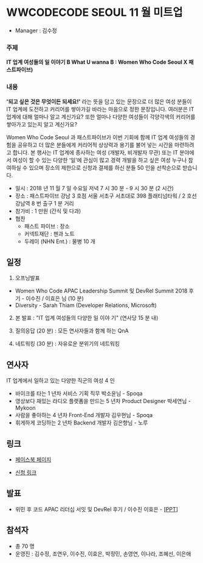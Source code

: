 # WWCODECODE SEOUL 11 월 미트업

- Manager : 김수정

### 주제

**IT 업계 여성들의 일 이야기 B What U wanna B : Women Who Code Seoul X 패스트파이브)**

### 내용

**'되고 싶은 것은 무엇이든 되세요!'** 라는 뜻을 담고 있는 문장으로 더 많은 여성 분들이 IT 업계에 도전하고 커리어를 쌓아가길 바라는 마음으로 정한 문장입니다. 여러분은 IT 업계에 대해 얼마나 알고 계신가요? 또한 얼마나 다양한 여성들이 각양각색의 커리어를 쌓아가고 있는지 알고 계신가요?

Women Who Code Seoul 과 패스트파이브가 이번 기회에 함께 IT 업계 여성들의 경험을 공유하고 더 많은 분들에게 커리어적 상상력과 용기를 불어 넣는 시간을 마련하려고 합니다. 본 행사는 IT 업계에 종사하는 여성 (개발자, 비개발자 무관) 또는 IT 분야에서 여성이 할 수 있는 다양한 ‘일’에 관심이 많고 경력 개발을 하고 싶은 여성 누구나 참여하실 수 있으며 장소의 제한으로 신청과 결제를 하신 분들 50 인을 선착순으로 받습니다.

- 일시 : 2018 년 11 월 7 일 수요일 저녁 7 시 30 분 - 9 시 30 분 (2 시간)
- 장소 : 패스트파이브 강남 3 호점
  서울 서초구 서초대로 398 플래티넘타워 / 2 호선 강남역 8 번 출구 1 분 거리
- 참가비 : 1 만원 (간식 및 다과)
- 협찬
  - 패스트 파이브 : 장소
  - 커넥트재단 : 펜과 노트
  - 두레이 (NHN Ent.) : 물병 10 개

## 일정

1. 오프닝발표

- Women Who Code APAC Leadership Summit 및 DevRel Summit 2018 후기 - 이수진 / 이효은 님 (10 분)
- Diversity - Sarah Thiam (Developer Relations, Microsoft)

2. 본 발표 : "IT 업계 여성들의 다양한 일 이야 기" (연사당 15 분 내)

3. 질의응답 (20 분) : 모든 연사자들과 함께 하는 QnA
4. 네트워킹 (30 분) : 자유로운 분위기의 네트워킹

## 연사자

IT 업계에서 일하고 있는 다양한 직군의 여성 4 인

- 바이크를 타는 1 년차 서비스 기획 직무 박소윤님 - Spoqa
- 영상보다 재밌는 라디오 플랫폼을 만드는 5 년차 Product Designer 박세연님 - Mykoon
- 사람을 좋아하는 4 년차 Front-End 개발자 김우현님 - Spoqa
- 휘게하게 코딩하는 2 년차 Backend 개발자 김은향님 - 노루

## 링크

- [페이스북 페이지](https://www.facebook.com/wwcodeseoul/photos/a.2396202760397309/2753203501363898/?type=3&theater)

- [신청 링크](https://event-us.kr/fastfive/event/3621)

## 발표

- 위민 후 코드 APAC 리더십 서밋 및 DevRel 후기 / 이수진 이효은 - [[PPT](http://bit.ly/2PLoBdV)]

## 참석자

- 총 70 명
- 운영진 : 김수정, 조연우, 이수진, 이효은, 박정민, 손영연, 이나라, 조혜선, 이은애
